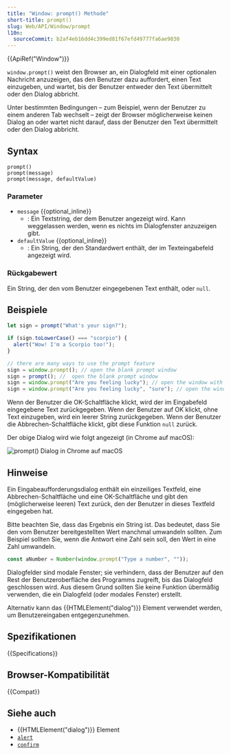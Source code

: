 ```yaml
---
title: "Window: prompt() Methode"
short-title: prompt()
slug: Web/API/Window/prompt
l10n:
  sourceCommit: b2af4eb16dd4c399ed81f67efd49777fa6ae9030
---
```


{{ApiRef("Window")}}

`window.prompt()` weist den Browser an, ein Dialogfeld mit einer optionalen Nachricht anzuzeigen, das den Benutzer dazu auffordert, einen Text einzugeben, und wartet, bis der Benutzer entweder den Text übermittelt oder den Dialog abbricht.

Unter bestimmten Bedingungen – zum Beispiel, wenn der Benutzer zu einem anderen Tab wechselt – zeigt der Browser möglicherweise keinen Dialog an oder wartet nicht darauf, dass der Benutzer den Text übermittelt oder den Dialog abbricht.

## Syntax

```js-nolint
prompt()
prompt(message)
prompt(message, defaultValue)
```

### Parameter

- `message` {{optional_inline}}
  - : Ein Textstring, der dem Benutzer angezeigt wird. Kann weggelassen werden, wenn es nichts im Dialogfenster anzuzeigen gibt.
- `defaultValue` {{optional_inline}}
  - : Ein String, der den Standardwert enthält, der im Texteingabefeld angezeigt wird.

### Rückgabewert

Ein String, der den vom Benutzer eingegebenen Text enthält, oder `null`.

## Beispiele

```js
let sign = prompt("What's your sign?");

if (sign.toLowerCase() === "scorpio") {
  alert("Wow! I'm a Scorpio too!");
}

// there are many ways to use the prompt feature
sign = window.prompt(); // open the blank prompt window
sign = prompt(); //  open the blank prompt window
sign = window.prompt("Are you feeling lucky"); // open the window with Text "Are you feeling lucky"
sign = window.prompt("Are you feeling lucky", "sure"); // open the window with Text "Are you feeling lucky" and default value "sure"
```

Wenn der Benutzer die OK-Schaltfläche klickt, wird der im Eingabefeld eingegebene Text zurückgegeben. Wenn der Benutzer auf OK klickt, ohne Text einzugeben, wird ein leerer String zurückgegeben. Wenn der Benutzer die Abbrechen-Schaltfläche klickt, gibt diese Funktion `null` zurück.

Der obige Dialog wird wie folgt angezeigt (in Chrome auf macOS):

![prompt() Dialog in Chrome auf macOS](prompt.png)

## Hinweise

Ein Eingabeaufforderungsdialog enthält ein einzeiliges Textfeld, eine Abbrechen-Schaltfläche und eine OK-Schaltfläche und gibt den (möglicherweise leeren) Text zurück, den der Benutzer in dieses Textfeld eingegeben hat.

Bitte beachten Sie, dass das Ergebnis ein String ist. Das bedeutet, dass Sie den vom Benutzer bereitgestellten Wert manchmal umwandeln sollten. Zum Beispiel sollten Sie, wenn die Antwort eine Zahl sein soll, den Wert in eine Zahl umwandeln.

```js
const aNumber = Number(window.prompt("Type a number", ""));
```

Dialogfelder sind modale Fenster; sie verhindern, dass der Benutzer auf den Rest der Benutzeroberfläche des Programms zugreift, bis das Dialogfeld geschlossen wird. Aus diesem Grund sollten Sie keine Funktion übermäßig verwenden, die ein Dialogfeld (oder modales Fenster) erstellt.

Alternativ kann das {{HTMLElement("dialog")}} Element verwendet werden, um Benutzereingaben entgegenzunehmen.

## Spezifikationen

{{Specifications}}

## Browser-Kompatibilität

{{Compat}}

## Siehe auch

- {{HTMLElement("dialog")}} Element
- [`alert`](/de/docs/Web/API/Window/alert)
- [`confirm`](/de/docs/Web/API/Window/confirm)
